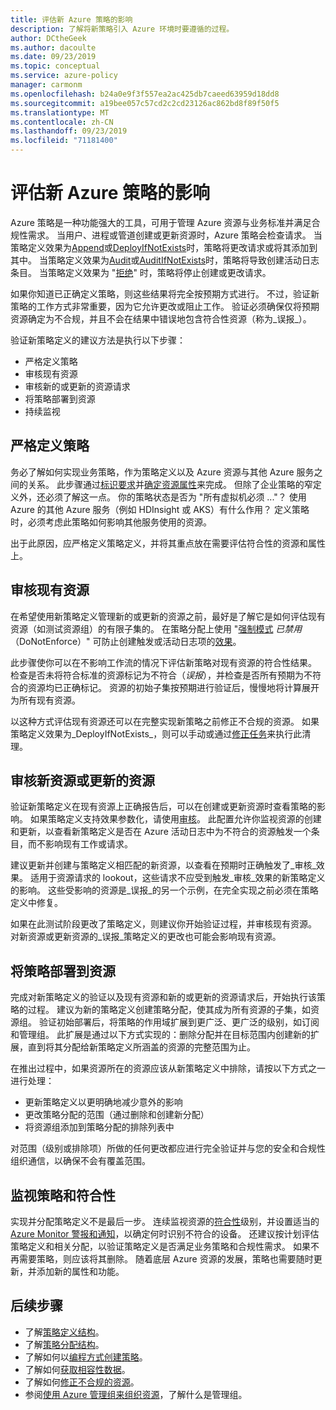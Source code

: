 ```yaml
---
title: 评估新 Azure 策略的影响
description: 了解将新策略引入 Azure 环境时要遵循的过程。
author: DCtheGeek
ms.author: dacoulte
ms.date: 09/23/2019
ms.topic: conceptual
ms.service: azure-policy
manager: carmonm
ms.openlocfilehash: b24a0e9f3f557ea2ac425db7caeed63959d18dd8
ms.sourcegitcommit: a19bee057c57cd2c2cd23126ac862bd8f89f50f5
ms.translationtype: MT
ms.contentlocale: zh-CN
ms.lasthandoff: 09/23/2019
ms.locfileid: "71181400"
---
```

# <a name="evaluate-the-impact-of-a-new-azure-policy"></a>评估新 Azure 策略的影响

Azure 策略是一种功能强大的工具，可用于管理 Azure 资源与业务标准并满足合规性需求。 当用户、进程或管道创建或更新资源时，Azure 策略会检查请求。 当策略定义效果为[Append](./effects.md#deny)或[DeployIfNotExists](./effects.md#deployifnotexists)时，策略将更改请求或将其添加到其中。 当策略定义效果为[Audit](./effects.md#audit)或[AuditIfNotExists](./effects.md#auditifnotexists)时，策略将导致创建活动日志条目。 当策略定义效果为 "[拒绝](./effects.md#deny)" 时，策略将停止创建或更改请求。

如果你知道已正确定义策略，则这些结果将完全按预期方式进行。 不过，验证新策略的工作方式非常重要，因为它允许更改或阻止工作。 验证必须确保仅将预期资源确定为不合规，并且不会在结果中错误地包含符合性资源（称为_误报_）。

验证新策略定义的建议方法是执行以下步骤：

- 严格定义策略
- 审核现有资源
- 审核新的或更新的资源请求
- 将策略部署到资源
- 持续监视

## <a name="tightly-define-your-policy"></a>严格定义策略

务必了解如何实现业务策略，作为策略定义以及 Azure 资源与其他 Azure 服务之间的关系。 此步骤通过[标识要求](../tutorials/create-custom-policy-definition.md#identify-requirements)并[确定资源属性](../tutorials/create-custom-policy-definition.md#determine-resource-properties)来完成。
但除了企业策略的窄定义外，还必须了解这一点。 你的策略状态是否为 "所有虚拟机必须 ..."？ 使用 Azure 的其他 Azure 服务（例如 HDInsight 或 AKS）有什么作用？ 定义策略时，必须考虑此策略如何影响其他服务使用的资源。

出于此原因，应严格定义策略定义，并将其重点放在需要评估符合性的资源和属性上。

## <a name="audit-existing-resources"></a>审核现有资源

在希望使用新策略定义管理新的或更新的资源之前，最好是了解它是如何评估现有资源（如测试资源组）的有限子集的。 在策略分配上使用 "[强制模式](./assignment-structure.md#enforcement-mode)
_已禁用_（DoNotEnforce）" 可防止创建触发或活动日志项的[效果](./effects.md)。

此步骤使你可以在不影响工作流的情况下评估新策略对现有资源的符合性结果。 检查是否未将符合标准的资源标记为不符合（_误报_），并检查是否所有预期为不符合的资源均已正确标记。
资源的初始子集按预期进行验证后，慢慢地将计算展开为所有现有资源。

以这种方式评估现有资源还可以在完整实现新策略之前修正不合规的资源。 如果策略定义效果为_DeployIfNotExists_，则可以手动或通过[修正任务](../how-to/remediate-resources.md)来执行此清理。

## <a name="audit-new-or-updated-resources"></a>审核新资源或更新的资源

验证新策略定义在现有资源上正确报告后，可以在创建或更新资源时查看策略的影响。 如果策略定义支持效果参数化，请使用[审核](./effects.md#audit)。 此配置允许你监视资源的创建和更新，以查看新策略定义是否在 Azure 活动日志中为不符合的资源触发一个条目，而不影响现有工作或请求。

建议更新并创建与策略定义相匹配的新资源，以查看在预期时正确触发了_审核_效果。 适用于资源请求的 lookout，这些请求不应受到触发_审核_效果的新策略定义的影响。
这些受影响的资源是_误报_的另一个示例，在完全实现之前必须在策略定义中修复。

如果在此测试阶段更改了策略定义，则建议你开始验证过程，并审核现有资源。 对新资源或更新资源的_误报_策略定义的更改也可能会影响现有资源。

## <a name="deploy-your-policy-to-resources"></a>将策略部署到资源

完成对新策略定义的验证以及现有资源和新的或更新的资源请求后，开始执行该策略的过程。 建议为新的策略定义创建策略分配，使其成为所有资源的子集，如资源组。 验证初始部署后，将策略的作用域扩展到更广泛、更广泛的级别，如订阅和管理组。 此扩展是通过以下方式实现的：删除分配并在目标范围内创建新的扩展，直到将其分配给新策略定义所涵盖的资源的完整范围为止。

在推出过程中，如果资源所在的资源应该从新策略定义中排除，请按以下方式之一进行处理：

- 更新策略定义以更明确地减少意外的影响
- 更改策略分配的范围（通过删除和创建新分配）
- 将资源组添加到策略分配的排除列表中

对范围（级别或排除项）所做的任何更改都应进行完全验证并与您的安全和合规性组织通信，以确保不会有覆盖范围。

## <a name="monitor-your-policy-and-compliance"></a>监视策略和符合性

实现并分配策略定义不是最后一步。 连续监视资源的[符合性](../how-to/get-compliance-data.md)级别，并设置适当的[Azure Monitor 警报和通知](../../../azure-monitor/platform/alerts-overview.md)，以确定何时识别不符合的设备。 还建议按计划评估策略定义和相关分配，以验证策略定义是否满足业务策略和合规性需求。 如果不再需要策略，则应该将其删除。 随着底层 Azure 资源的发展，策略也需要随时更新，并添加新的属性和功能。

## <a name="next-steps"></a>后续步骤

- 了解[策略定义结构](./definition-structure.md)。
- 了解[策略分配结构](./assignment-structure.md)。
- 了解如何以[编程方式创建策略](../how-to/programmatically-create.md)。
- 了解如何[获取相容性数据](../how-to/getting-compliance-data.md)。
- 了解如何[修正不合规的资源](../how-to/remediate-resources.md)。
- 参阅[使用 Azure 管理组来组织资源](../../management-groups/overview.md)，了解什么是管理组。